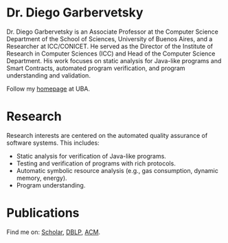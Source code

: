 # Dr. Diego Garbervetsky

Dr. Diego Garbervetsky is an Associate Professor at the Computer Science Department of the School of Sciences, University of Buenos Aires, and a Researcher at ICC/CONICET. He served  as the Director of the Institute of Research in Computer Sciences (ICC) and Head of the Computer Science Department. His work focuses on static analysis for Java-like programs and Smart Contracts, automated program verification, and program understanding and validation.

Follow my [homepage](http://lafhis.dc.uba.ar/~diegog) at UBA. 

# Research

Research interests are centered on the automated quality assurance of software systems. This includes:
- Static analysis for verification of Java-like programs.
- Testing and verification of programs with rich protocols.
- Automatic symbolic resource analysis (e.g., gas consumption, dynamic memory, energy).
- Program understanding.

# Publications

Find me on: [Scholar](http://scholar.google.com/citations?hl=en&user=dXb-veoAAAAJ), [DBLP](http://scholar.google.com/citations?hl=en&user=dXb-veoAAAAJ), [ACM](http://dl.acm.org/author_page.cfm?id=81321487812).






